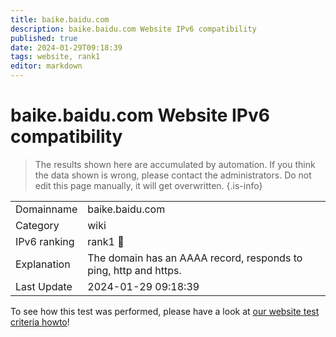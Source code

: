 ```yaml
---
title: baike.baidu.com
description: baike.baidu.com Website IPv6 compatibility
published: true
date: 2024-01-29T09:18:39
tags: website, rank1
editor: markdown
---
```


# baike.baidu.com Website IPv6 compatibility

> The results shown here are accumulated by automation. If you think the data shown is wrong, please contact the administrators. 
> Do not edit this page manually, it will get overwritten.
{.is-info}


|   |   |
| - | - |
| Domainname | baike.baidu.com
| Category | wiki |
| IPv6 ranking | rank1 :1st_place_medal: |
| Explanation | The domain has an AAAA record, responds to ping, http and https. |
| Last Update | 2024-01-29 09:18:39 |

To see how this test was performed, please have a look at [our website test criteria howto](/howto/testcriteria/website)!

